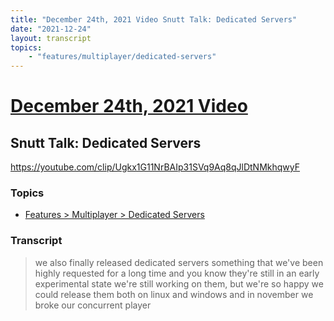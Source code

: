 ```yaml
---
title: "December 24th, 2021 Video Snutt Talk: Dedicated Servers"
date: "2021-12-24"
layout: transcript
topics:
    - "features/multiplayer/dedicated-servers"
---
```

# [December 24th, 2021 Video](../2021-12-24.md)
## Snutt Talk: Dedicated Servers
https://youtube.com/clip/Ugkx1G11NrBAIp31SVq9Aq8qJlDtNMkhqwyF

### Topics
* [Features > Multiplayer > Dedicated Servers](../topics/features/multiplayer/dedicated-servers.md)

### Transcript

> we also finally released dedicated servers something that we've been highly requested for a long time and you know they're still in an early experimental state we're still working on them, but we're so happy we could release them both on linux and windows and in november we broke our concurrent player
